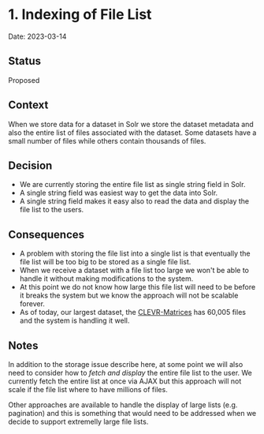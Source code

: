 # 1. Indexing of File List
Date: 2023-03-14

## Status

Proposed

## Context

When we store data for a dataset in Solr we store the dataset metadata and also the entire list of files associated with the dataset. Some datasets have a small number of files while others contain thousands of files. 

## Decision

* We are currently storing the entire file list as single string field in Solr. 
* A single string field was easiest way to get the data into Solr. 
* A single string field makes it easy also to read the data and display the file list to the users.


## Consequences

* A problem with storing the file list into a single list is that eventually the file list will be too big to be stored as a single file list.
* When we receive a dataset with a file list too large we won't be able to handle it without making modifications to the system.
* At this point we do not know how large this file list will need to be before it breaks the system but we know the approach will not be scalable forever.
* As of today, our largest dataset, the [CLEVR-Matrices](https://datacommons.princeton.edu/discovery/catalog/doi-10-34770-n42z-hb72) has 60,005 files and the system is handling it well.


## Notes
In addition to the storage issue describe here, at some point we will also need to consider how to *fetch and display* the entire file list to the user. We currently fetch the entire list at once via AJAX but this approach will not scale if the file list where to have millions of files. 

Other approaches are available to handle the display of large lists (e.g. pagination) and this is something that would need to be addressed when we decide to support extremelly large file lists.